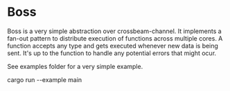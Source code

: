 # Boss

Boss is a very simple abstraction over crossbeam-channel. It
implements a fan-out pattern to distribute execution of functions
across multiple cores. A function accepts any type and gets executed
whenever new data is being sent. It's up to the function to handle any
potential errors that might ocur.

See examples folder for a very simple example.

cargo run --example main
